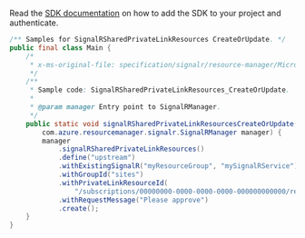 Read the [SDK documentation](https://github.com/Azure/azure-sdk-for-java/blob/azure-resourcemanager-signalr_1.0.0-beta.4/sdk/signalr/azure-resourcemanager-signalr/README.md) on how to add the SDK to your project and authenticate.

```java
/** Samples for SignalRSharedPrivateLinkResources CreateOrUpdate. */
public final class Main {
    /*
     * x-ms-original-file: specification/signalr/resource-manager/Microsoft.SignalRService/stable/2022-02-01/examples/SignalRSharedPrivateLinkResources_CreateOrUpdate.json
     */
    /**
     * Sample code: SignalRSharedPrivateLinkResources_CreateOrUpdate.
     *
     * @param manager Entry point to SignalRManager.
     */
    public static void signalRSharedPrivateLinkResourcesCreateOrUpdate(
        com.azure.resourcemanager.signalr.SignalRManager manager) {
        manager
            .signalRSharedPrivateLinkResources()
            .define("upstream")
            .withExistingSignalR("myResourceGroup", "mySignalRService")
            .withGroupId("sites")
            .withPrivateLinkResourceId(
                "/subscriptions/00000000-0000-0000-0000-000000000000/resourcegroups/myResourceGroup/providers/Microsoft.Web/sites/myWebApp")
            .withRequestMessage("Please approve")
            .create();
    }
}
```
